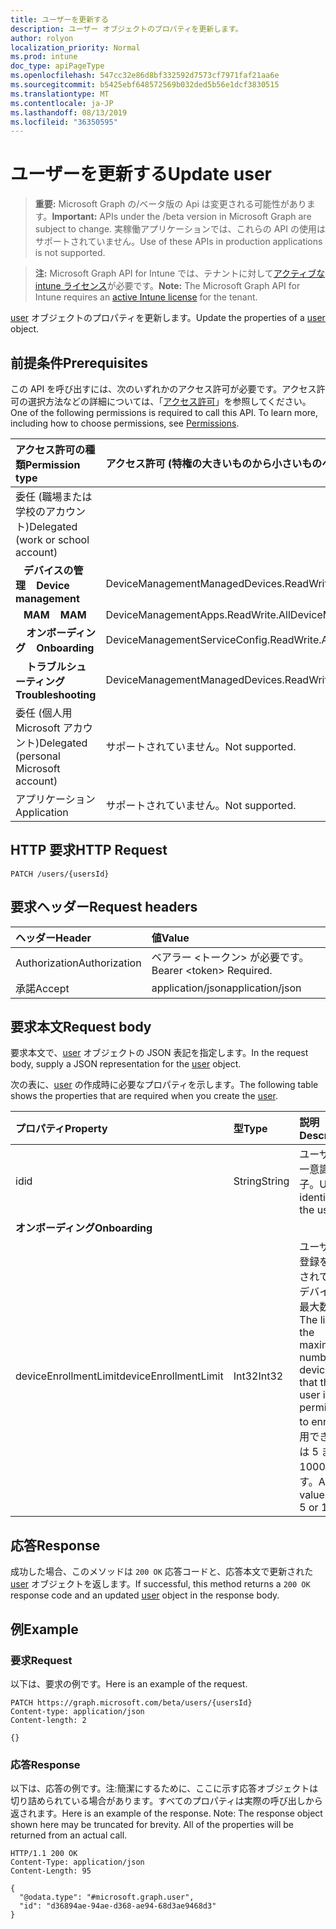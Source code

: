 ```yaml
---
title: ユーザーを更新する
description: ユーザー オブジェクトのプロパティを更新します。
author: rolyon
localization_priority: Normal
ms.prod: intune
doc_type: apiPageType
ms.openlocfilehash: 547cc32e86d8bf332592d7573cf7971faf21aa6e
ms.sourcegitcommit: b5425ebf648572569b032ded5b56e1dcf3830515
ms.translationtype: MT
ms.contentlocale: ja-JP
ms.lasthandoff: 08/13/2019
ms.locfileid: "36350595"
---
```

# <a name="update-user"></a><span data-ttu-id="371a8-103">ユーザーを更新する</span><span class="sxs-lookup"><span data-stu-id="371a8-103">Update user</span></span>

> <span data-ttu-id="371a8-104">**重要:** Microsoft Graph の/ベータ版の Api は変更される可能性があります。</span><span class="sxs-lookup"><span data-stu-id="371a8-104">**Important:** APIs under the /beta version in Microsoft Graph are subject to change.</span></span> <span data-ttu-id="371a8-105">実稼働アプリケーションでは、これらの API の使用はサポートされていません。</span><span class="sxs-lookup"><span data-stu-id="371a8-105">Use of these APIs in production applications is not supported.</span></span>

> <span data-ttu-id="371a8-106">**注:** Microsoft Graph API for Intune では、テナントに対して[アクティブな intune ライセンス](https://go.microsoft.com/fwlink/?linkid=839381)が必要です。</span><span class="sxs-lookup"><span data-stu-id="371a8-106">**Note:** The Microsoft Graph API for Intune requires an [active Intune license](https://go.microsoft.com/fwlink/?linkid=839381) for the tenant.</span></span>

<span data-ttu-id="371a8-107">[user](../resources/intune-shared-user.md) オブジェクトのプロパティを更新します。</span><span class="sxs-lookup"><span data-stu-id="371a8-107">Update the properties of a [user](../resources/intune-shared-user.md) object.</span></span>

## <a name="prerequisites"></a><span data-ttu-id="371a8-108">前提条件</span><span class="sxs-lookup"><span data-stu-id="371a8-108">Prerequisites</span></span>

<span data-ttu-id="371a8-p102">この API を呼び出すには、次のいずれかのアクセス許可が必要です。アクセス許可の選択方法などの詳細については、「[アクセス許可](/graph/permissions-reference)」を参照してください。</span><span class="sxs-lookup"><span data-stu-id="371a8-p102">One of the following permissions is required to call this API. To learn more, including how to choose permissions, see [Permissions](/graph/permissions-reference).</span></span>

|<span data-ttu-id="371a8-111">アクセス許可の種類</span><span class="sxs-lookup"><span data-stu-id="371a8-111">Permission type</span></span>|<span data-ttu-id="371a8-112">アクセス許可 (特権の大きいものから小さいものへ)</span><span class="sxs-lookup"><span data-stu-id="371a8-112">Permissions (from most to least privileged)</span></span>|
|:---|:---|
|<span data-ttu-id="371a8-113">委任 (職場または学校のアカウント)</span><span class="sxs-lookup"><span data-stu-id="371a8-113">Delegated (work or school account)</span></span>||
| <span data-ttu-id="371a8-114">&nbsp;&nbsp; **デバイスの管理**</span><span class="sxs-lookup"><span data-stu-id="371a8-114">&nbsp; &nbsp; **Device management**</span></span> | <span data-ttu-id="371a8-115">DeviceManagementManagedDevices.ReadWrite.All</span><span class="sxs-lookup"><span data-stu-id="371a8-115">DeviceManagementManagedDevices.ReadWrite.All</span></span>|
| <span data-ttu-id="371a8-116">&nbsp;&nbsp; **MAM**</span><span class="sxs-lookup"><span data-stu-id="371a8-116">&nbsp; &nbsp; **MAM**</span></span> | <span data-ttu-id="371a8-117">DeviceManagementApps.ReadWrite.All</span><span class="sxs-lookup"><span data-stu-id="371a8-117">DeviceManagementApps.ReadWrite.All</span></span>|
| <span data-ttu-id="371a8-118">&nbsp; &nbsp; **オンボーディング**</span><span class="sxs-lookup"><span data-stu-id="371a8-118">&nbsp; &nbsp; **Onboarding**</span></span> | <span data-ttu-id="371a8-119">DeviceManagementServiceConfig.ReadWrite.All</span><span class="sxs-lookup"><span data-stu-id="371a8-119">DeviceManagementServiceConfig.ReadWrite.All</span></span>|
| <span data-ttu-id="371a8-120">&nbsp; &nbsp; **トラブルシューティング**</span><span class="sxs-lookup"><span data-stu-id="371a8-120">&nbsp; &nbsp; **Troubleshooting**</span></span> | <span data-ttu-id="371a8-121">DeviceManagementManagedDevices.ReadWrite.All</span><span class="sxs-lookup"><span data-stu-id="371a8-121">DeviceManagementManagedDevices.ReadWrite.All</span></span>|
|<span data-ttu-id="371a8-122">委任 (個人用 Microsoft アカウント)</span><span class="sxs-lookup"><span data-stu-id="371a8-122">Delegated (personal Microsoft account)</span></span>|<span data-ttu-id="371a8-123">サポートされていません。</span><span class="sxs-lookup"><span data-stu-id="371a8-123">Not supported.</span></span>|
|<span data-ttu-id="371a8-124">アプリケーション</span><span class="sxs-lookup"><span data-stu-id="371a8-124">Application</span></span>|<span data-ttu-id="371a8-125">サポートされていません。</span><span class="sxs-lookup"><span data-stu-id="371a8-125">Not supported.</span></span>|

## <a name="http-request"></a><span data-ttu-id="371a8-126">HTTP 要求</span><span class="sxs-lookup"><span data-stu-id="371a8-126">HTTP Request</span></span>

<!-- {
  "blockType": "ignored"
}
-->
``` http
PATCH /users/{usersId}
```

## <a name="request-headers"></a><span data-ttu-id="371a8-127">要求ヘッダー</span><span class="sxs-lookup"><span data-stu-id="371a8-127">Request headers</span></span>

|<span data-ttu-id="371a8-128">ヘッダー</span><span class="sxs-lookup"><span data-stu-id="371a8-128">Header</span></span>|<span data-ttu-id="371a8-129">値</span><span class="sxs-lookup"><span data-stu-id="371a8-129">Value</span></span>|
|:---|:---|
|<span data-ttu-id="371a8-130">Authorization</span><span class="sxs-lookup"><span data-stu-id="371a8-130">Authorization</span></span>|<span data-ttu-id="371a8-131">ベアラー &lt;トークン&gt; が必要です。</span><span class="sxs-lookup"><span data-stu-id="371a8-131">Bearer &lt;token&gt; Required.</span></span>|
|<span data-ttu-id="371a8-132">承諾</span><span class="sxs-lookup"><span data-stu-id="371a8-132">Accept</span></span>|<span data-ttu-id="371a8-133">application/json</span><span class="sxs-lookup"><span data-stu-id="371a8-133">application/json</span></span>|

## <a name="request-body"></a><span data-ttu-id="371a8-134">要求本文</span><span class="sxs-lookup"><span data-stu-id="371a8-134">Request body</span></span>

<span data-ttu-id="371a8-135">要求本文で、[user](../resources/intune-shared-user.md) オブジェクトの JSON 表記を指定します。</span><span class="sxs-lookup"><span data-stu-id="371a8-135">In the request body, supply a JSON representation for the [user](../resources/intune-shared-user.md) object.</span></span>

<span data-ttu-id="371a8-136">次の表に、[user](../resources/intune-shared-user.md) の作成時に必要なプロパティを示します。</span><span class="sxs-lookup"><span data-stu-id="371a8-136">The following table shows the properties that are required when you create the [user](../resources/intune-shared-user.md).</span></span>

|<span data-ttu-id="371a8-137">プロパティ</span><span class="sxs-lookup"><span data-stu-id="371a8-137">Property</span></span>|<span data-ttu-id="371a8-138">型</span><span class="sxs-lookup"><span data-stu-id="371a8-138">Type</span></span>|<span data-ttu-id="371a8-139">説明</span><span class="sxs-lookup"><span data-stu-id="371a8-139">Description</span></span>|
|:---|:---|:---|
|<span data-ttu-id="371a8-140">id</span><span class="sxs-lookup"><span data-stu-id="371a8-140">id</span></span>|<span data-ttu-id="371a8-141">String</span><span class="sxs-lookup"><span data-stu-id="371a8-141">String</span></span>|<span data-ttu-id="371a8-142">ユーザーの一意識別子。</span><span class="sxs-lookup"><span data-stu-id="371a8-142">Unique identifier of the user.</span></span>|
|<span data-ttu-id="371a8-143">**オンボーディング**</span><span class="sxs-lookup"><span data-stu-id="371a8-143">**Onboarding**</span></span>|
|<span data-ttu-id="371a8-144">deviceEnrollmentLimit</span><span class="sxs-lookup"><span data-stu-id="371a8-144">deviceEnrollmentLimit</span></span>|<span data-ttu-id="371a8-145">Int32</span><span class="sxs-lookup"><span data-stu-id="371a8-145">Int32</span></span>|<span data-ttu-id="371a8-146">ユーザーが登録を許可されているデバイスの最大数。</span><span class="sxs-lookup"><span data-stu-id="371a8-146">The limit on the maximum number of devices that the user is permitted to enroll.</span></span> <span data-ttu-id="371a8-147">使用できる値は 5 または 1000 です。</span><span class="sxs-lookup"><span data-stu-id="371a8-147">Allowed values are 5 or 1000.</span></span>|

## <a name="response"></a><span data-ttu-id="371a8-148">応答</span><span class="sxs-lookup"><span data-stu-id="371a8-148">Response</span></span>

<span data-ttu-id="371a8-149">成功した場合、このメソッドは `200 OK` 応答コードと、応答本文で更新された [user](../resources/intune-shared-user.md) オブジェクトを返します。</span><span class="sxs-lookup"><span data-stu-id="371a8-149">If successful, this method returns a `200 OK` response code and an updated [user](../resources/intune-shared-user.md) object in the response body.</span></span>

## <a name="example"></a><span data-ttu-id="371a8-150">例</span><span class="sxs-lookup"><span data-stu-id="371a8-150">Example</span></span>

### <a name="request"></a><span data-ttu-id="371a8-151">要求</span><span class="sxs-lookup"><span data-stu-id="371a8-151">Request</span></span>

<span data-ttu-id="371a8-152">以下は、要求の例です。</span><span class="sxs-lookup"><span data-stu-id="371a8-152">Here is an example of the request.</span></span>

``` http
PATCH https://graph.microsoft.com/beta/users/{usersId}
Content-type: application/json
Content-length: 2

{}
```

### <a name="response"></a><span data-ttu-id="371a8-153">応答</span><span class="sxs-lookup"><span data-stu-id="371a8-153">Response</span></span>

<span data-ttu-id="371a8-p104">以下は、応答の例です。注:簡潔にするために、ここに示す応答オブジェクトは切り詰められている場合があります。すべてのプロパティは実際の呼び出しから返されます。</span><span class="sxs-lookup"><span data-stu-id="371a8-p104">Here is an example of the response. Note: The response object shown here may be truncated for brevity. All of the properties will be returned from an actual call.</span></span>

``` http
HTTP/1.1 200 OK
Content-Type: application/json
Content-Length: 95

{
  "@odata.type": "#microsoft.graph.user",
  "id": "d36894ae-94ae-d368-ae94-68d3ae9468d3"
}
```







